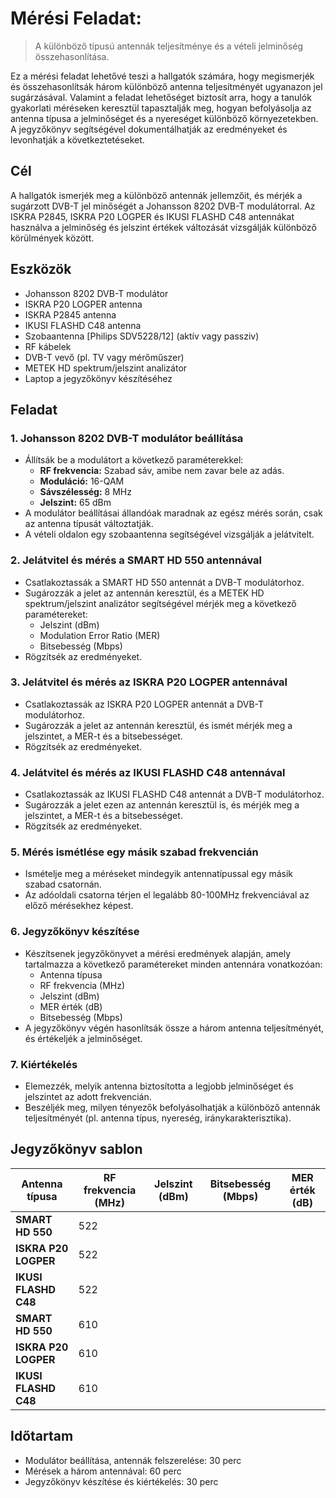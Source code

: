    # Mérési Feladat:
> A különböző típusú antennák teljesítménye és a vételi jelminőség összehasonlítása.  

Ez a mérési feladat lehetővé teszi a hallgatók számára, hogy megismerjék és összehasonlítsák három különböző antenna teljesítményét ugyanazon jel sugárzásával. Valamint a feladat lehetőséget biztosít arra, hogy a tanulók gyakorlati méréseken keresztül tapasztalják meg, hogyan befolyásolja az antenna típusa a jelminőséget és a nyereséget különböző környezetekben. A jegyzőkönyv segítségével dokumentálhatják az eredményeket és levonhatják a következtetéseket.


## Cél
A hallgatók ismerjék meg a különböző antennák jellemzőit, és mérjék a sugárzott DVB-T jel minőségét a Johansson 8202 DVB-T modulátorral. Az ISKRA P2845, ISKRA P20 LOGPER és IKUSI FLASHD C48 antennákat használva a jelminőség és jelszint értékek változását vizsgálják különböző körülmények között.

## Eszközök
- Johansson 8202 DVB-T modulátor   
- ISKRA P20 LOGPER antenna   
- ISKRA P2845 antenna   
- IKUSI FLASHD C48 antenna   
- Szobaantenna [Philips SDV5228/12] (aktív vagy passziv)   
- RF kábelek  
- DVB-T vevő (pl. TV vagy mérőműszer)  
- METEK HD spektrum/jelszint analizátor   
- Laptop a jegyzőkönyv készítéséhez   

## Feladat

### 1. Johansson 8202 DVB-T modulátor beállítása
   - Állítsák be a modulátort a következő paraméterekkel:
     - **RF frekvencia:** Szabad sáv, amibe nem zavar bele az adás.
     - **Moduláció:** 16-QAM
     - **Sávszélesség:** 8 MHz
     - **Jelszint:** 65 dBm
   - A modulátor beállításai állandóak maradnak az egész mérés során, csak az antenna típusát változtatják.
   - A vételi oldalon egy szobaantenna segítségével vizsgálják a jelátvitelt.

### 2. Jelátvitel és mérés a SMART HD 550 antennával
   - Csatlakoztassák a SMART HD 550 antennát a DVB-T modulátorhoz.
   - Sugározzák a jelet az antennán keresztül, és a METEK HD spektrum/jelszint analizátor segítségével mérjék meg a következő paramétereket:
     - Jelszint (dBm)
     - Modulation Error Ratio (MER)
     - Bitsebesség (Mbps)
   - Rögzítsék az eredményeket.

### 3. Jelátvitel és mérés az ISKRA P20 LOGPER antennával
   - Csatlakoztassák az ISKRA P20 LOGPER antennát a DVB-T modulátorhoz.
   - Sugározzák a jelet az antennán keresztül, és ismét mérjék meg a jelszintet, a MER-t és a bitsebességet.
   - Rögzítsék az eredményeket.

### 4. Jelátvitel és mérés az IKUSI FLASHD C48 antennával
   - Csatlakoztassák az IKUSI FLASHD C48 antennát a DVB-T modulátorhoz.
   - Sugározzák a jelet ezen az antennán keresztül is, és mérjék meg a jelszintet, a MER-t és a bitsebességet.
   - Rögzítsék az eredményeket.   

### 5. Mérés ismétlése egy másik szabad frekvencián   
   - Ismételje meg a méréseket mindegyik antennatípussal egy másik szabad csatornán.
   - Az adóoldali csatorna térjen el legalább 80-100MHz frekvenciával az előző mérésekhez képest.


### 6. Jegyzőkönyv készítése
   - Készítsenek jegyzőkönyvet a mérési eredmények alapján, amely tartalmazza a következő paramétereket minden antennára vonatkozóan:
     - Antenna típusa
     - RF frekvencia (MHz)
     - Jelszint (dBm)
     - MER érték (dB)
     - Bitsebesség (Mbps)
   - A jegyzőkönyv végén hasonlítsák össze a három antenna teljesítményét, és értékeljék a jelminőséget.

### 7. Kiértékelés
   - Elemezzék, melyik antenna biztosította a legjobb jelminőséget és jelszintet az adott frekvencián.
   - Beszéljék meg, milyen tényezők befolyásolhatják a különböző antennák teljesítményét (pl. antenna típus, nyereség, iránykarakterisztika).

## Jegyzőkönyv sablon

| Antenna típusa      | RF frekvencia (MHz) | Jelszint (dBm) | Bitsebesség (Mbps) | MER érték (dB) |
|---------------------|---------------------|----------------|--------------------|----------------|
| **SMART HD 550**     | 522                 |                |                    |                |
| **ISKRA P20 LOGPER** | 522                 |                |                    |                |
| **IKUSI FLASHD C48** | 522                 |                |                    |                |
| **SMART HD 550**     | 610                 |                |                    |                |
| **ISKRA P20 LOGPER** | 610                 |                |                    |                |
| **IKUSI FLASHD C48** | 610                 |                |                    |                |

## Időtartam
- Modulátor beállítása, antennák felszerelése: 30 perc
- Mérések a három antennával: 60 perc
- Jegyzőkönyv készítése és kiértékelés: 30 perc
